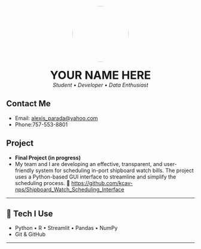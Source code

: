<p align="center">
  <img src="https://github.com/<your-username>/<repo-name>/blob/main/me.jpeg?raw=true" width="150" style="border-radius:50%"><br><br>
  <b style="font-size:30px">YOUR NAME HERE</b><br>
  <i>Student • Developer • Data Enthusiast</i>
</p>

## Contact Me
- Email: alexis_parada@yahoo.com
- Phone:757-553-8801

## Project

- **Final Project (in progress)**  
- My team and I are developing an effective, transparent, and user-friendly system for scheduling in-port shipboard watch bills. The project uses a Python-based GUI interface to streamline and simplify the scheduling process. 
  🔗 https://github.com/kcav-nps/Shipboard_Watch_Scheduling_Interface

---

## 🧰 Tech I Use
- Python • R • Streamlit • Pandas • NumPy
- Git & GitHub

---

